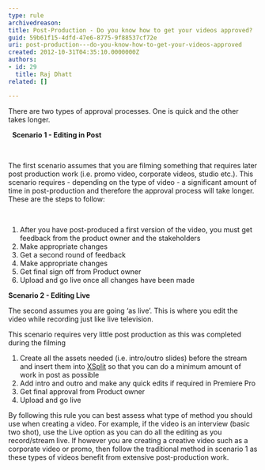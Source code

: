 ```yaml
---
type: rule
archivedreason: 
title: Post-Production - Do you know how to get your videos approved?
guid: 59b61f15-4dfd-47e6-8775-9f88537cf72e
uri: post-production---do-you-know-how-to-get-your-videos-approved
created: 2012-10-31T04:35:10.0000000Z
authors:
- id: 29
  title: Raj Dhatt
related: []

---
```


There are two types of approval processes. One is quick and the other takes longer.

<!--endintro-->
  
 **Scenario 1 - Editing in Post** 

 

The first scenario assumes that you are filming something that requires later post production work (i.e. promo video, corporate videos, studio etc.). This scenario requires - depending on the type of video - a significant amount of time in post-production and therefore the approval process will take longer. These are the steps to follow:

 

1. After you have post-produced a first version of the video, you must get feedback from the product owner and the stakeholders
2. Make appropriate changes
3. Get a second round of feedback
4. Make appropriate changes
5. Get final sign off from Product owner
6. Upload and go live once all changes have been made


**Scenario 2 - Editing Live**

The second assumes you are going ‘as live’. This is where you edit the video while recording just like live television.

This scenario requires very little post production as this was completed during the filming

1. Create all the assets needed (i.e. intro/outro slides) before the stream and insert them into [XSplit](http&#58;//www.xsplit.com/) so that you can do a minimum amount of work in post as possible
2. Add intro and outro and make any quick edits if required in Premiere Pro
3. Get final approval from Product owner
4. Upload and go live


By following this rule you can best assess what type of method you should use when creating a video. For example, if the video is an interview (basic two shot), use the Live option as you can do all the editing as you record/stream live.
 If however you are creating a creative video such as a corporate video or promo, then follow the traditional method in scenario 1 as these types of videos benefit from extensive post-production work.
